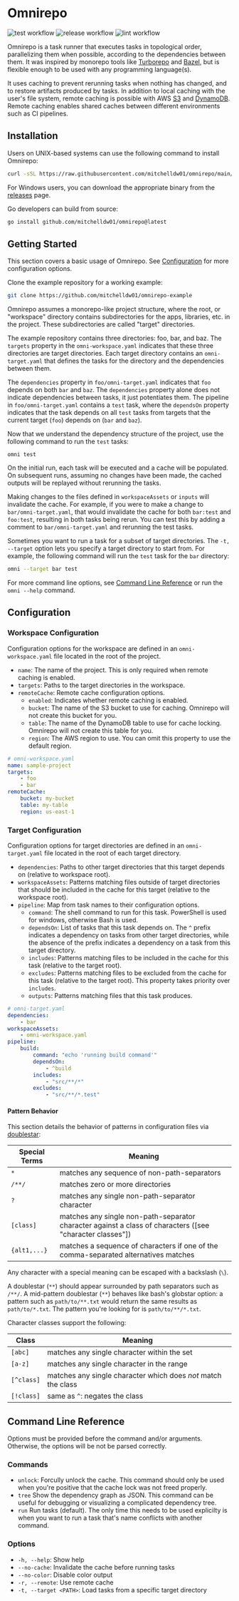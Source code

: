 # Omnirepo

![test workflow](https://github.com/mitchelldw01/omnirepo/actions/workflows/test.yaml/badge.svg)
![release workflow](https://github.com/mitchelldw01/omnirepo/actions/workflows/release.yaml/badge.svg)
![lint workflow](https://github.com/mitchelldw01/omnirepo/actions/workflows/lint.yaml/badge.svg)

Omnirepo is a task runner that executes tasks in topological order, parallelizing them when possible, according to the dependencies between them. It was inspired by monorepo tools like [Turborepo](https://turbo.build/repo) and [Bazel](https://bazel.build), but is flexible enough to be used with any programming language(s).

It uses caching to prevent rerunning tasks when nothing has changed, and to restore artifacts produced by tasks. In addition to local caching with the user's file system, remote caching is possible with AWS [S3](https://aws.amazon.com/s3/) and [DynamoDB](https://aws.amazon.com/dynamodb/). Remote caching enables shared caches between different environments such as CI pipelines.

## Installation

Users on UNIX-based systems can use the following command to install Omnirepo:

```sh
curl -sSL https://raw.githubusercontent.com/mitchelldw01/omnirepo/main/install.sh | sh
```

For Windows users, you can download the appropriate binary from the [releases](https://github.com/mitchelldw01/omnirepo/releases) page.

Go developers can build from source:

```sh
go install github.com/mitchelldw01/omnirepo@latest
```

## Getting Started

This section covers a basic usage of Omnirepo. See [Configuration](#configuration) for more configuration options.

Clone the example repository for a working example:

```sh
git clone https://github.com/mitchelldw01/omnirepo-example
```

Omnirepo assumes a monorepo-like project structure, where the root, or "workspace" directory contains subdirectories for the apps, libraries, etc. in the project. These subdirectories are called "target" directories.

The example repository contains three directories: foo, bar, and baz. The `targets` property in the `omni-workspace.yaml` indicates that these three directories are target directories. Each target directory contains an `omni-target.yaml` that defines the tasks for the directory and the dependencies between them.

The `dependencies` property in `foo/omni-target.yaml` indicates that `foo` depends on both `bar` and `baz`. The `dependencies` property alone does not indicate dependencies between tasks, it just potentiates them. The pipeline in `foo/omni-target.yaml` contains a `test` task, where the `dependsOn` property indicates that the task depends on all `test` tasks from targets that the current target (`foo`) depends on (`bar` and `baz`).

Now that we understand the dependency structure of the project, use the following command to run the `test` tasks:

```
omni test
```

On the initial run, each task will be executed and a cache will be populated. On subsequent runs, assuming no changes have been made, the cached outputs will be replayed without rerunning the tasks.

Making changes to the files defined in `workspaceAssets` or `inputs` will invalidate the cache. For example, if you were to make a change to `bar/omni-target.yaml`, that would invalidate the cache for both `bar:test` and `foo:test`, resulting in both tasks being rerun. You can test this by adding a comment to `bar/omni-target.yaml` and rerunning the test tasks.

Sometimes you want to run a task for a subset of target directories. The `-t, --target` option lets you specify a target directory to start from. For example, the following command will run the `test` task for the `bar` directory:

```sh
omni --target bar test
```

For more command line options, see [Command Line Reference](#command-line-reference) or run the `omni --help` command.

## Configuration

### Workspace Configuration

Configuration options for the workspace are defined in an `omni-workspace.yaml` file located in the root of the project.

- `name`: The name of the project. This is only required when remote caching is enabled.
- `targets`: Paths to the target directories in the workspace.
- `remoteCache`: Remote cache configuration options.
    - `enabled`: Indicates whether remote caching is enabled.
    - `bucket`: The name of the S3 bucket to use for caching. Omnirepo will not create this bucket for you.
    - `table`: The name of the DynamoDB table to use for cache locking. Omnirepo will not create this table for you.
    - `region`: The AWS region to use. You can omit this property to use the default region.

```yaml
# omni-workspace.yaml
name: sample-project
targets:
    - foo
    - bar
remoteCache:
    bucket: my-bucket
    table: my-table
    region: us-east-1
```

### Target Configuration

Configuration options for target directories are defined in an `omni-target.yaml` file located in the root of each target directory.

- `dependencies`: Paths to other target directories that this target depends on (relative to workspace root).
- `workspaceAssets`: Patterns matching files outside of target directories that should be included in the cache for this target (relative to the workspace root).
- `pipeline`: Map from task names to their configuration options.
    - `command`: The shell command to run for this task. PowerShell is used for windows, otherwise Bash is used.
    - `dependsOn`: List of tasks that this task depends on. The `^` prefix indicates a dependency on tasks from other target directories, while the absence of the prefix indicates a dependency on a task from this target directory.
    - `includes`: Patterns matching files to be included in the cache for this task (relative to the target root).
    - `excludes`: Patterns matching files to be excluded from the cache for this task (relative to the target root). This property takes priority over `includes`.
    - `outputs`: Patterns matching files that this task produces.

```yaml
# omni-target.yaml
dependencies:
    - bar
workspaceAssets:
    - omni-workspace.yaml
pipeline:
    build:
        command: "echo 'running build command'"
        dependsOn:
            - ^build
        includes:
            - "src/**/*"
        excludes:
            - "src/**/*.test"
```

#### Pattern Behavior

This section details the behavior of patterns in configuration files via [doublestar](https://github.com/bmatcuk/doublestar):

Special Terms | Meaning
------------- | -------
`*`           | matches any sequence of non-path-separators
`/**/`        | matches zero or more directories
`?`           | matches any single non-path-separator character
`[class]`     | matches any single non-path-separator character against a class of characters ([see "character classes"])
`{alt1,...}`  | matches a sequence of characters if one of the comma-separated alternatives matches

Any character with a special meaning can be escaped with a backslash (`\`).

A doublestar (`**`) should appear surrounded by path separators such as `/**/`.
A mid-pattern doublestar (`**`) behaves like bash's globstar option: a pattern
such as `path/to/**.txt` would return the same results as `path/to/*.txt`. The
pattern you're looking for is `path/to/**/*.txt`.

Character classes support the following:

Class      | Meaning
---------- | -------
`[abc]`    | matches any single character within the set
`[a-z]`    | matches any single character in the range
`[^class]` | matches any single character which does *not* match the class
`[!class]` | same as `^`: negates the class

## Command Line Reference

Options must be provided before the command and/or arguments. Otherwise, the options will be not be parsed correctly.

### Commands

- `unlock`: Forcully unlock the cache. This command should only be used when you're positive that the cache lock was not freed properly.
- `tree` Show the dependency graph as JSON. This command can be useful for debugging or visualizing a complicated dependency tree.
- `run` Run tasks (default). The only time this needs to be used explicilty is when you want to run a task that's name conflicts with another command.

### Options

- `-h, --help`: Show help
- `--no-cache`: Invalidate the cache before running tasks
- `--no-color`: Disable color output
- `-r, --remote`: Use remote cache
- `-t, --target <PATH>`: Load tasks from a specific target directory
